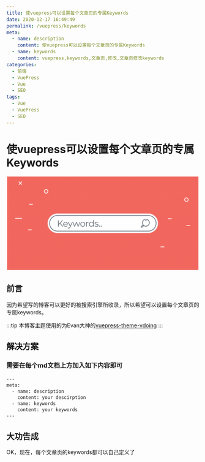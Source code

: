 ```yaml
---
title: 使vuepress可以设置每个文章页的专属Keywords
date: 2020-12-17 16:49:49
permalink: /vuepress/keywords
meta:
  - name: description
    content: 使vuepress可以设置每个文章页的专属Keywords
  - name: keywords
    content: vuepress,keywords,文章页,修改,文章页修改keywords
categories: 
  - 前端
  - VuePress
  - Vue
  - SEO
tags: 
  - Vue
  - VuePress
  - SEO
---
```

# 使vuepress可以设置每个文章页的专属Keywords

<p align="center">
  <img src="/img/blog/article_img/keywords.png" width="500">
</p>

## 前言

因为希望写的博客可以更好的被搜索引擎所收录，所以希望可以设置每个文章页的专属keywords。

:::tip
本博客主题使用的为Evan大神的[vuepress-theme-vdoing](https://github.com/xugaoyi/vuepress-theme-vdoing)
:::

## 解决方案 

### 需要在每个md文档上方加入如下内容即可

```
---
meta:
  - name: description
    content: your descirption
  - name: keywords
    content: your keywords
---
```

## 大功告成

OK，现在，每个文章页的keywords都可以自己定义了


